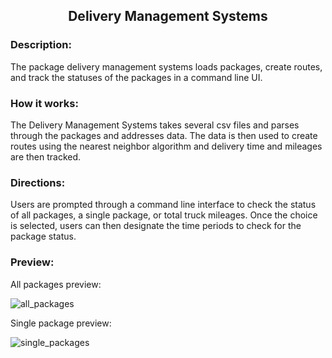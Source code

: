 <h2 align="center">
    Delivery Management Systems
</h2>

<h3>
  Description:
</h3>

<p>
  The package delivery management systems loads packages, create routes, and track the statuses of the packages in a command line UI. 
</p>

<h3>
  How it works:  
</h3>

<p>
  The Delivery Management Systems takes several csv files and parses through the packages and addresses data. The data is then used to create routes using the nearest neighbor algorithm and delivery time and mileages are then tracked. 
</p>

<h3>
  Directions:
</h3>

<p>
  Users are prompted through a command line interface to check the status of all packages, a single package, or total truck mileages. Once the choice is selected, users can then designate the time periods to check for the package status.
</p>

<h3>
  Preview:
</h3>

<p>
  All packages preview:
</p>


![all_packages](https://user-images.githubusercontent.com/99073089/160727089-f7aab5b3-0eaf-43a5-bb53-5d926a47effb.gif)


<p>
  Single package preview:
</p>

![single_packages](https://user-images.githubusercontent.com/99073089/160727096-35b50972-7d47-46c6-be79-62d5c5e1f550.gif)
